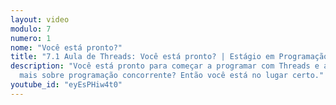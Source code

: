 ```yaml
---
layout: video
modulo: 7
numero: 1
nome: "Você está pronto?"
title: "7.1 Aula de Threads: Você está pronto? | Estágio em Programação"
description: "Você está pronto para começar a programar com Threads e aprender
  mais sobre programação concorrente? Então você está no lugar certo."
youtube_id: "eyEsPHiw4t0"
---
```

